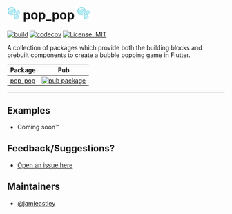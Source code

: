 # <img src="https://github.com/jamieastley/pop_pop/raw/master/docs/bubbles.png" alt="bubbles" width="30"/> pop_pop <img src="https://github.com/jamieastley/pop_pop/raw/master/docs/bubbles.png" alt="bubbles" width="30"/>

<p align="left">
<a href="https://github.com/jamieastley/pop_pop/actions"><img src="https://github.com/jamieastley/pop_pop/workflows/pop_pop/badge.svg" alt="build"></a>
<a href="https://codecov.io/gh/jamieastley/pop_pop"><img src="https://codecov.io/gh/jamieastley/pop_pop/branch/master/graph/badge.svg" alt="codecov"></a>
<a href="https://opensource.org/licenses/MIT"><img src="https://img.shields.io/badge/license-MIT-purple.svg" alt="License: MIT"></a>
</p>

A collection of packages which provide both the building blocks and prebuilt components to create a bubble popping game in Flutter.

| Package                                                                                    | Pub                                                                                                                  |
| ------------------------------------------------------------------------------------------ | -------------------------------------------------------------------------------------------------------------------- |
| [pop_pop](https://github.com/jamieastley/pop_pop/tree/master/packages/pop_pop)                         | [![pub package](https://img.shields.io/pub/v/pop_pop.svg)](https://pub.dev/packages/pop_pop)                               |

---

## Examples

- Coming soon™

## Feedback/Suggestions?

- [Open an issue here](https://github.com/jamieastley/pop_pop/issues)

## Maintainers

- [@jamieastley](https://github.com/jamieastley)